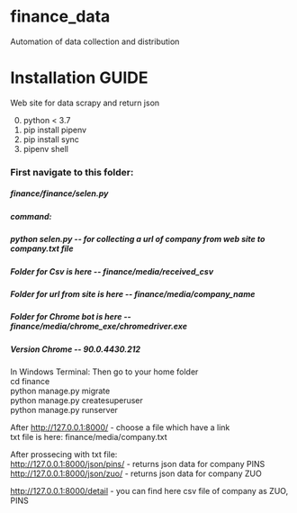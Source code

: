 # finance_data
Automation of data collection and distribution
# Installation GUIDE 

Web site for data scrapy and return json  

0. python < 3.7
1. pip install pipenv
2. pip install sync
3. pipenv shell

### First navigate to this folder:
##### finance/finance/selen.py 
##### command:  
#####  python selen.py  -- for collecting a url of company from web site to company.txt file 
##### Folder for Csv is here -- finance/media/received_csv
##### Folder for url from site is here -- finance/media/company_name
##### Folder for Chrome bot is here --  finance/media/chrome_exe/chromedriver.exe
##### Version Chrome -- 90.0.4430.212
In Windows Terminal: 
Then go to your home folder   
cd finance  
python manage.py migrate  
python manage.py createsuperuser  
python manage.py runserver  

After http://127.0.0.1:8000/   -  choose a file which have a link  
txt file is here:  finance/media/company.txt  

After prossecing with txt file:  
http://127.0.0.1:8000/json/pins/  -  returns json data for company PINS  
http://127.0.0.1:8000/json/zuo/  -  returns json data for company ZUO  

http://127.0.0.1:8000/detail    - you can find here csv file of company as ZUO, PINS

